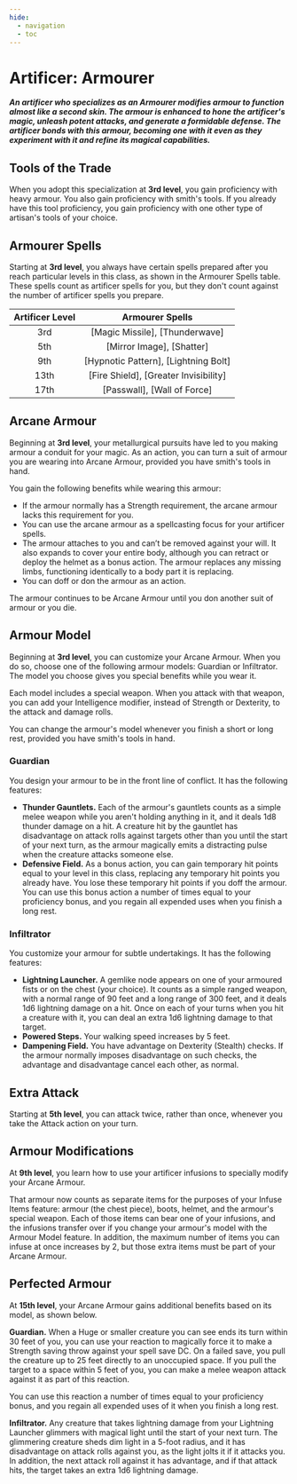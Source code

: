 ```yaml
---
hide:
  - navigation
  - toc
---
```


# Artificer: Armourer

***An artificer who specializes as an Armourer modifies armour to function almost like a second skin. The armour is enhanced to hone the artificer's magic, unleash potent attacks, and generate a formidable defense. The artificer bonds with this armour, becoming one with it even as they experiment with it and refine its magical capabilities.***

## Tools of the Trade

When you adopt this specialization at **3rd level**, you gain proficiency with heavy armour. You also gain proficiency with smith's tools. If you already have this tool proficiency, you gain proficiency with one other type of artisan's tools of your choice.

## Armourer Spells

Starting at **3rd level**, you always have certain spells prepared after you reach particular levels in this class, as shown in the Armourer Spells table. These spells count as artificer spells for you, but they don't count against the number of artificer spells you prepare.

| Artificer Level | Armourer Spells |
|:-:|:-:|
| 3rd | [Magic Missile], [Thunderwave] |
| 5th | [Mirror Image], [Shatter] |
| 9th | [Hypnotic Pattern], [Lightning Bolt] |
| 13th | [Fire Shield], [Greater Invisibility] |
| 17th | [Passwall], [Wall of Force] |

## Arcane Armour

Beginning at **3rd level**, your metallurgical pursuits have led to you making armour a conduit for your magic. As an action, you can turn a suit of armour you are wearing into Arcane Armour, provided you have smith's tools in hand.

You gain the following benefits while wearing this armour:

- If the armour normally has a Strength requirement, the arcane armour lacks this requirement for you.
- You can use the arcane armour as a spellcasting focus for your artificer spells.
- The armour attaches to you and can’t be removed against your will. It also expands to cover your entire body, although you can retract or deploy the helmet as a bonus action. The armour replaces any missing limbs, functioning identically to a body part it is replacing.
- You can doff or don the armour as an action.

The armour continues to be Arcane Armour until you don another suit of armour or you die.

## Armour Model
Beginning at **3rd level**, you can customize your Arcane Armour. When you do so, choose one of the following armour models: Guardian or Infiltrator. The model you choose gives you special benefits while you wear it.

Each model includes a special weapon. When you attack with that weapon, you can add your Intelligence modifier, instead of Strength or Dexterity, to the attack and damage rolls.

You can change the armour's model whenever you finish a short or long rest, provided you have smith's tools in hand.

### Guardian

You design your armour to be in the front line of conflict. It has the following features:

- **Thunder Gauntlets.** Each of the armour's gauntlets counts as a simple melee weapon while you aren't holding anything in it, and it deals 1d8 thunder damage on a hit. A creature hit by the gauntlet has disadvantage on attack rolls against targets other than you until the start of your next turn, as the armour magically emits a distracting pulse when the creature attacks someone else.
- **Defensive Field.** As a bonus action, you can gain temporary hit points equal to your level in this class, replacing any temporary hit points you already have. You lose these temporary hit points if you doff the armour. You can use this bonus action a number of times equal to your proficiency bonus, and you regain all expended uses when you finish a long rest.

### Infiltrator

You customize your armour for subtle undertakings. It has the following features:

- **Lightning Launcher.** A gemlike node appears on one of your armoured fists or on the chest (your choice). It counts as a simple ranged weapon, with a normal range of 90 feet and a long range of 300 feet, and it deals 1d6 lightning damage on a hit. Once on each of your turns when you hit a creature with it, you can deal an extra 1d6 lightning damage to that target.
- **Powered Steps.** Your walking speed increases by 5 feet.
- **Dampening Field.** You have advantage on Dexterity (Stealth) checks. If the armour normally imposes disadvantage on such checks, the advantage and disadvantage cancel each other, as normal.

## Extra Attack
Starting at **5th level**, you can attack twice, rather than once, whenever you take the Attack action on your turn.

## Armour Modifications
At **9th level**, you learn how to use your artificer infusions to specially modify your Arcane Armour. 

That armour now counts as separate items for the purposes of your Infuse Items feature: armour (the chest piece), boots, helmet, and the armour's special weapon. Each of those items can bear one of your infusions, and the infusions transfer over if you change your armour's model with the Armour Model feature. In addition, the maximum number of items you can infuse at once increases by 2, but those extra items must be part of your Arcane Armour.

## Perfected Armour
At **15th level**, your Arcane Armour gains additional benefits based on its model, as shown below.

**Guardian.** When a Huge or smaller creature you can see ends its turn within 30 feet of you, you can use your reaction to magically force it to make a Strength saving throw against your spell save DC. On a failed save, you pull the creature up to 25 feet directly to an unoccupied space. If you pull the target to a space within 5 feet of you, you can make a melee weapon attack against it as part of this reaction.

You can use this reaction a number of times equal to your proficiency bonus, and you regain all expended uses of it when you finish a long rest.

**Infiltrator.** Any creature that takes lightning damage from your Lightning Launcher glimmers with magical light until the start of your next turn. The glimmering creature sheds dim light in a 5-foot radius, and it has disadvantage on attack rolls against you, as the light jolts it if it attacks you. In addition, the next attack roll against it has advantage, and if that attack hits, the target takes an extra 1d6 lightning damage.
